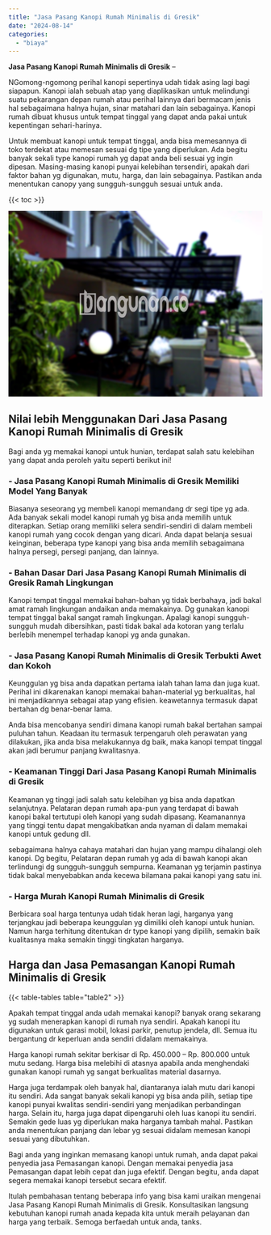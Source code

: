 ```yaml
---
title: "Jasa Pasang Kanopi Rumah Minimalis di Gresik"
date: "2024-08-14"
categories: 
  - "biaya"
---
```


**Jasa Pasang Kanopi Rumah Minimalis di Gresik** –

NGomong-ngomong perihal kanopi sepertinya udah tidak asing lagi bagi siapapun. Kanopi ialah sebuah atap yang diaplikasikan untuk melindungi suatu pekarangan depan rumah atau perihal lainnya dari bermacam jenis hal sebagaimana halnya hujan, sinar matahari dan lain sebagainya. Kanopi rumah dibuat khusus untuk tempat tinggal yang dapat anda pakai untuk kepentingan sehari-harinya.

Untuk membuat kanopi untuk tempat tinggal, anda bisa memesannya di toko terdekat atau memesan sesuai dg tipe yang diperlukan. Ada begitu banyak sekali type kanopi rumah yg dapat anda beli sesuai yg ingin dipesan. Masing-masing kanopi punyai kelebihan tersendiri, apakah dari faktor bahan yg digunakan, mutu, harga, dan lain sebagainya. Pastikan anda menentukan canopy yang sungguh-sungguh sesuai untuk anda.

{{< toc >}}

![Jasa Pasang Kanopi Rumah Minimalis di Gresik](/images/harga-kanopi-minimalis-47.png)

## Nilai lebih Menggunakan Dari Jasa Pasang Kanopi Rumah Minimalis di Gresik

Bagi anda yg memakai kanopi untuk hunian, terdapat salah satu kelebihan yang dapat anda peroleh yaitu seperti berikut ini!

### \- Jasa Pasang Kanopi Rumah Minimalis di Gresik Memiliki Model Yang Banyak

Biasanya seseorang yg membeli kanopi memandang dr segi tipe yg ada. Ada banyak sekali model kanopi rumah yg bisa anda memilih untuk diterapkan. Setiap orang memiliki selera sendiri-sendiri di dalam membeli kanopi rumah yang cocok dengan yang dicari. Anda dapat belanja sesuai keinginan, beberapa type kanopi yang bisa anda memilih sebagaimana halnya persegi, persegi panjang, dan lainnya.

### \- Bahan Dasar Dari Jasa Pasang Kanopi Rumah Minimalis di Gresik Ramah Lingkungan

Kanopi tempat tinggal memakai bahan-bahan yg tidak berbahaya, jadi bakal amat ramah lingkungan andaikan anda memakainya. Dg gunakan kanopi tempat tinggal bakal sangat ramah lingkungan. Apalagi kanopi sungguh-sungguh mudah dibersihkan, pasti tidak bakal ada kotoran yang terlalu berlebih menempel terhadap kanopi yg anda gunakan.

### \- Jasa Pasang Kanopi Rumah Minimalis di Gresik Terbukti Awet dan Kokoh

Keunggulan yg bisa anda dapatkan pertama ialah tahan lama dan juga kuat. Perihal ini dikarenakan kanopi memakai bahan-material yg berkualitas, hal ini menjadikannya sebagai atap yang efisien. keawetannya termasuk dapat bertahan dg benar-benar lama.

Anda bisa mencobanya sendiri dimana kanopi rumah bakal bertahan sampai puluhan tahun. Keadaan itu termasuk terpengaruh oleh perawatan yang dilakukan, jika anda bisa melakukannya dg baik, maka kanopi tempat tinggal akan jadi berumur panjang kwalitasnya.

### \- Keamanan Tinggi Dari Jasa Pasang Kanopi Rumah Minimalis di Gresik

Keamanan yg tinggi jadi salah satu kelebihan yg bisa anda dapatkan selanjutnya. Pelataran depan rumah apa-pun yang terdapat di bawah kanopi bakal tertutupi oleh kanopi yang sudah dipasang. Keamanannya yang tinggi tentu dapat mengakibatkan anda nyaman di dalam memakai kanopi untuk gedung dll.

sebagaimana halnya cahaya matahari dan hujan yang mampu dihalangi oleh kanopi. Dg begitu, Pelataran depan rumah yg ada di bawah kanopi akan terlindungi dg sungguh-sungguh sempurna. Keamanan yg terjamin pastinya tidak bakal menyebabkan anda kecewa bilamana pakai kanopi yang satu ini.

### \- Harga Murah Kanopi Rumah Minimalis di Gresik

Berbicara soal harga tentunya udah tidak heran lagi, harganya yang terjangkau jadi beberapa keunggulan yg dimiliki oleh kanopi untuk hunian. Namun harga terhitung ditentukan dr type kanopi yang dipilih, semakin baik kualitasnya maka semakin tinggi tingkatan harganya.

## Harga dan Jasa Pemasangan Kanopi Rumah Minimalis di Gresik

{{< table-tables table="table2" >}}

Apakah tempat tinggal anda udah memakai kanopi? banyak orang sekarang yg sudah menerapkan kanopi di rumah nya sendiri. Apakah kanopi itu digunakan untuk garasi mobil, lokasi parkir, penutup jendela, dll. Semua itu bergantung dr keperluan anda sendiri didalam memakainya.

Harga kanopi rumah sekitar berkisar di Rp. 450.000 – Rp. 800.000 untuk mutu sedang. Harga bisa melebihi di atasnya apabila anda menghendaki gunakan kanopi rumah yg sangat berkualitas material dasarnya.

Harga juga terdampak oleh banyak hal, diantaranya ialah mutu dari kanopi itu sendiri. Ada sangat banyak sekali kanopi yg bisa anda pilih, setiap tipe kanopi punyai kwalitas sendiri-sendiri yang menjadikan perbandingan harga. Selain itu, harga juga dapat dipengaruhi oleh luas kanopi itu sendiri. Semakin gede luas yg diperlukan maka harganya tambah mahal. Pastikan anda menentukan panjang dan lebar yg sesuai didalam memesan kanopi sesuai yang dibutuhkan.

Bagi anda yang inginkan memasang kanopi untuk rumah, anda dapat pakai penyedia jasa Pemasangan kanopi. Dengan memakai penyedia jasa Pemasangan dapat lebih cepat dan juga efektif. Dengan begitu, anda dapat segera memakai kanopi tersebut secara efektif.

Itulah pembahasan tentang beberapa info yang bisa kami uraikan mengenai Jasa Pasang Kanopi Rumah Minimalis di Gresik. Konsultasikan langsung kebutuhan kanopi rumah anada kepada kita untuk meraih pelayanan dan harga yang terbaik. Semoga berfaedah untuk anda, tanks.

